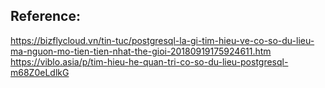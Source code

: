 
## Reference:
https://bizflycloud.vn/tin-tuc/postgresql-la-gi-tim-hieu-ve-co-so-du-lieu-ma-nguon-mo-tien-tien-nhat-the-gioi-20180919175924611.htm
https://viblo.asia/p/tim-hieu-he-quan-tri-co-so-du-lieu-postgresql-m68Z0eLdlkG
